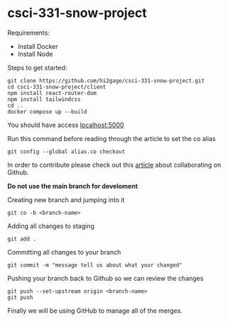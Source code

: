 # csci-331-snow-project
Requirements:
- Install Docker
- Install Node

Steps to get started:

```
git clone https://github.com/hi2gage/csci-331-snow-project.git
cd csci-331-snow-project/client
npm install react-router-dom
npm install tailwindcss
cd ..
docker compose up --build
```
You should have access [localhost:5000](http://localhost:5000)


Run this command before reading through the article to set the co alias
```
git config --global alias.co checkout
```
In order to contribute please check out this [article](https://medium.com/@jonathanmines/the-ultimate-github-collaboration-guide-df816e98fb67) about collaborating on Github.


**Do not use the main branch for develoment**



Creating new branch and jumping into it 
```
git co -b <branch-name>
```

Adding all changes to staging
```
git add .
```

Committing all changes to your branch
```
git commit -m "message tell us about what your changed"
```

Pushing your branch back to Github so we can review the changes
```
git push --set-upstream origin <branch-name>
git push
```



Finally we will be using GitHub to manage all of the merges. 

